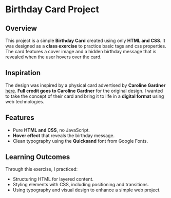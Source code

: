 # Birthday Card Project

## Overview
This project is a simple **Birthday Card** created using only **HTML and CSS**. It was designed as a **class exercise** to practice basic tags and css properties. The card features a cover image and a hidden birthday message that is revealed when the user hovers over the card.

## Inspiration
The design was inspired by a physical card advertised by **Caroline Gardner** [here](https://carolinegardner.com/cdn/shop/files/PSI002.jpg?v=1719483672). **Full credit goes to Caroline Gardner** for the original design. I wanted to take the concept of their card and bring it to life in a **digital format** using web technologies.

## Features
- Pure **HTML and CSS**, no JavaScript.  
- **Hover effect** that reveals the birthday message.  
- Clean typography using the **Quicksand** font from Google Fonts.  

 

## Learning Outcomes
Through this exercise, I practiced:  
- Structuring HTML for layered content.  
- Styling elements with CSS, including positioning and transitions.  
- Using typography and visual design to enhance a simple web project.
